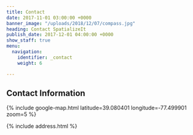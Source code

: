 ```yaml
---
title: Contact
date: 2017-11-01 03:00:00 +0000
banner_image: "/uploads/2018/12/07/compass.jpg"
heading: Contact SpatializeIt
publish_date: 2017-12-01 04:00:00 +0000
show_staff: true
menu:
  navigation:
    identifier: _contact
    weight: 6

---
```

## Contact Information

{% include google-map.html latitude=39.080401 longitude=-77.499901 zoom=5 %}

{% include address.html %}